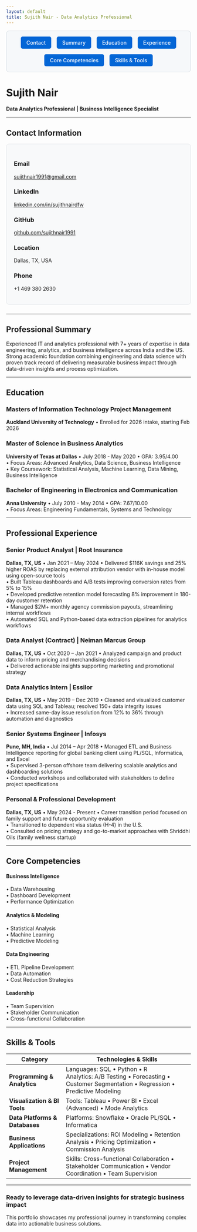 ```yaml
---
layout: default
title: Sujith Nair - Data Analytics Professional
---
```


<!-- Quick Navigation Menu -->
<div style="display: flex; flex-wrap: wrap; gap: 15px; justify-content: center; background-color: #f6f8fa; padding: 15px; border-radius: 8px; margin-bottom: 25px; border: 1px solid #d1d9e0;">
  <a href="#contact" style="background-color: #0366d6; color: white; padding: 8px 15px; border-radius: 5px; text-decoration: none; font-weight: 500;">Contact</a>
  <a href="#summary" style="background-color: #0366d6; color: white; padding: 8px 15px; border-radius: 5px; text-decoration: none; font-weight: 500;">Summary</a>
  <a href="#education" style="background-color: #0366d6; color: white; padding: 8px 15px; border-radius: 5px; text-decoration: none; font-weight: 500;">Education</a>
  <a href="#experience" style="background-color: #0366d6; color: white; padding: 8px 15px; border-radius: 5px; text-decoration: none; font-weight: 500;">Experience</a>
  <a href="#competencies" style="background-color: #0366d6; color: white; padding: 8px 15px; border-radius: 5px; text-decoration: none; font-weight: 500;">Core Competencies</a>
  <a href="#skills" style="background-color: #0366d6; color: white; padding: 8px 15px; border-radius: 5px; text-decoration: none; font-weight: 500;">Skills & Tools</a>
</div>

# Sujith Nair
**Data Analytics Professional | Business Intelligence Specialist**

---

## <a id="contact"></a>Contact Information

<div style="background-color: #f8f9fa; padding: 20px; border-radius: 8px; margin-bottom: 25px; border: 1px solid #e1e4e8;">

### Email
sujithnair1991@gmail.com

### LinkedIn
[linkedin.com/in/sujithnairdfw](https://www.linkedin.com/in/sujithnairdfw/)

### GitHub
[github.com/sujithnair1991](https://github.com/sujithnair1991)

### Location
Dallas, TX, USA

### Phone
+1 469 380 2630

</div>

---

## <a id="summary"></a>Professional Summary

Experienced IT and analytics professional with 7+ years of expertise in data engineering, analytics, and business intelligence across India and the US. Strong academic foundation combining engineering and data science with proven track record of delivering measurable business impact through data-driven insights and process optimization.

---

## <a id="education"></a>Education

### Masters of Information Technology Project Management
**Auckland University of Technology** • Enrolled for 2026 intake, starting Feb 2026

### Master of Science in Business Analytics
**University of Texas at Dallas** • July 2018 - May 2020
• GPA: 3.95/4.00  
• Focus Areas: Advanced Analytics, Data Science, Business Intelligence  
• Key Coursework: Statistical Analysis, Machine Learning, Data Mining, Business Intelligence  

### Bachelor of Engineering in Electronics and Communication
**Anna University** • July 2010 - May 2014
• GPA: 7.67/10.00  
• Focus Areas: Engineering Fundamentals, Systems and Technology  

---

## <a id="experience"></a>Professional Experience

### Senior Product Analyst | Root Insurance
**Dallas, TX, US** • Jan 2021 – May 2024
• Delivered $116K savings and 25% higher ROAS by replacing external attribution vendor with in-house model using open-source tools  
• Built Tableau dashboards and A/B tests improving conversion rates from 5% to 15%  
• Developed predictive retention model forecasting 8% improvement in 180-day customer retention  
• Managed $2M+ monthly agency commission payouts, streamlining internal workflows  
• Automated SQL and Python-based data extraction pipelines for analytics workflows  

### Data Analyst (Contract) | Neiman Marcus Group
**Dallas, TX, US** • Oct 2020 – Jan 2021
• Analyzed campaign and product data to inform pricing and merchandising decisions  
• Delivered actionable insights supporting marketing and promotional strategy  

### Data Analytics Intern | Essilor
**Dallas, TX, US** • May 2019 – Dec 2019
• Cleaned and visualized customer data using SQL and Tableau; resolved 150+ data integrity issues  
• Increased same-day issue resolution from 12% to 36% through automation and diagnostics  

### Senior Systems Engineer | Infosys
**Pune, MH, India** • Jul 2014 – Apr 2018
• Managed ETL and Business Intelligence reporting for global banking client using PL/SQL, Informatica, and Excel  
• Supervised 3-person offshore team delivering scalable analytics and dashboarding solutions  
• Conducted workshops and collaborated with stakeholders to define project specifications  

### Personal & Professional Development
**Dallas, TX, US** • May 2024 - Present
• Career transition period focused on family support and future opportunity evaluation  
• Transitioned to dependent visa status (H-4) in the U.S.  
• Consulted on pricing strategy and go-to-market approaches with Shriddhi Oils (family wellness startup)  

---

## <a id="competencies"></a>Core Competencies

#### Business Intelligence
• Data Warehousing  
• Dashboard Development  
• Performance Optimization  

#### Analytics & Modeling
• Statistical Analysis  
• Machine Learning  
• Predictive Modeling  

#### Data Engineering
• ETL Pipeline Development  
• Data Automation  
• Cost Reduction Strategies  

#### Leadership
• Team Supervision  
• Stakeholder Communication  
• Cross-functional Collaboration  

---

## <a id="skills"></a>Skills & Tools

| Category | Technologies & Skills |
|----------|----------------------|
| **Programming & Analytics** | Languages: SQL • Python • R<br/>Analytics: A/B Testing • Forecasting • Customer Segmentation • Regression • Predictive Modeling |
| **Visualization & BI Tools** | Tools: Tableau • Power BI • Excel (Advanced) • Mode Analytics |
| **Data Platforms & Databases** | Platforms: Snowflake • Oracle PL/SQL • Informatica |
| **Business Applications** | Specializations: ROI Modeling • Retention Analysis • Pricing Optimization • Commission Analysis |
| **Project Management** | Skills: Cross-functional Collaboration • Stakeholder Communication • Vendor Coordination • Team Supervision |

---

### Ready to leverage data-driven insights for strategic business impact

This portfolio showcases my professional journey in transforming complex data into actionable business solutions.
